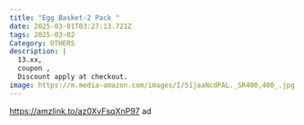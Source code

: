 ```yaml
---
title: "Egg Basket-2 Pack "
date: 2025-03-01T03:27:13.721Z
tags: 2025-03-02
Category: OTHERS
description: |
  13.xx,
  coupon ,
  Discount apply at checkout.
image: https://m.media-amazon.com/images/I/51jaaNcdPAL._SR400,400_.jpg
---
```

https://amzlink.to/az0XvFsqXnP97   ad